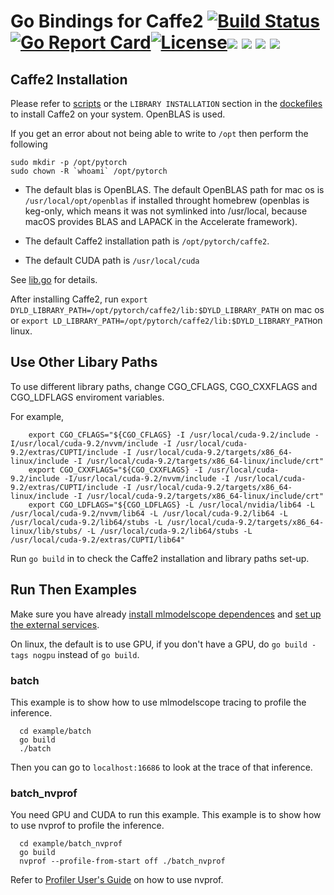 # Go Bindings for Caffe2 [![Build Status](https://travis-ci.org/rai-project/go-caffe2.svg?branch=master)](https://travis-ci.org/rai-project/go-caffe2) [![Go Report Card](https://goreportcard.com/badge/github.com/rai-project/go-caffe2)](https://goreportcard.com/report/github.com/rai-project/go-caffe2)[![License](https://img.shields.io/badge/License-Apache%202.0-blue.svg)](https://opensource.org/licenses/Apache-2.0)[![](https://images.microbadger.com/badges/version/carml/go-caffe2:ppc64le-gpu-latest.svg)](https://microbadger.com/images/carml/go-caffe2:ppc64le-gpu-latest 'Get your own version badge on microbadger.com') [![](https://images.microbadger.com/badges/version/carml/go-caffe2:ppc64le-cpu-latest.svg)](https://microbadger.com/images/carml/go-caffe2:ppc64le-cpu-latest 'Get your own version badge on microbadger.com') [![](https://images.microbadger.com/badges/version/carml/go-caffe2:amd64-cpu-latest.svg)](https://microbadger.com/images/carml/go-caffe2:amd64-cpu-latest 'Get your own version badge on microbadger.com') [![](https://images.microbadger.com/badges/version/carml/go-caffe2:amd64-gpu-latest.svg)](https://microbadger.com/images/carml/go-caffe2:amd64-gpu-latest 'Get your own version badge on microbadger.com')

## Caffe2 Installation

Please refer to [scripts](scripts) or the `LIBRARY INSTALLATION` section in the [dockefiles](dockerfiles) to install Caffe2 on your system. OpenBLAS is used.

If you get an error about not being able to write to `/opt` then perform the following

```
sudo mkdir -p /opt/pytorch
sudo chown -R `whoami` /opt/pytorch
```

- The default blas is OpenBLAS.
  The default OpenBLAS path for mac os is `/usr/local/opt/openblas` if installed throught homebrew (openblas is keg-only, which means it was not symlinked into /usr/local, because macOS provides BLAS and LAPACK in the Accelerate framework).

- The default Caffe2 installation path is `/opt/pytorch/caffe2`.

- The default CUDA path is `/usr/local/cuda`

See [lib.go](lib.go) for details.

After installing Caffe2, run `export DYLD_LIBRARY_PATH=/opt/pytorch/caffe2/lib:$DYLD_LIBRARY_PATH` on mac os or `export LD_LIBRARY_PATH=/opt/pytorch/caffe2/lib:$DYLD_LIBRARY_PATH`on linux.

## Use Other Libary Paths

To use different library paths, change CGO_CFLAGS, CGO_CXXFLAGS and CGO_LDFLAGS enviroment variables.

For example,

```
    export CGO_CFLAGS="${CGO_CFLAGS} -I /usr/local/cuda-9.2/include -I/usr/local/cuda-9.2/nvvm/include -I /usr/local/cuda-9.2/extras/CUPTI/include -I /usr/local/cuda-9.2/targets/x86_64-linux/include -I /usr/local/cuda-9.2/targets/x86_64-linux/include/crt"
    export CGO_CXXFLAGS="${CGO_CXXFLAGS} -I /usr/local/cuda-9.2/include -I/usr/local/cuda-9.2/nvvm/include -I /usr/local/cuda-9.2/extras/CUPTI/include -I /usr/local/cuda-9.2/targets/x86_64-linux/include -I /usr/local/cuda-9.2/targets/x86_64-linux/include/crt"
    export CGO_LDFLAGS="${CGO_LDFLAGS} -L /usr/local/nvidia/lib64 -L /usr/local/cuda-9.2/nvvm/lib64 -L /usr/local/cuda-9.2/lib64 -L /usr/local/cuda-9.2/lib64/stubs -L /usr/local/cuda-9.2/targets/x86_64-linux/lib/stubs/ -L /usr/local/cuda-9.2/lib64/stubs -L /usr/local/cuda-9.2/extras/CUPTI/lib64"
```

Run `go build` in to check the Caffe2 installation and library paths set-up.

## Run Then Examples

Make sure you have already [install mlmodelscope dependences](https://docs.mlmodelscope.org/installation/source/dependencies/) and [set up the external services](https://docs.mlmodelscope.org/installation/source/external_services/).

On linux, the default is to use GPU, if you don't have a GPU, do `go build -tags nogpu` instead of `go build`.

### batch

This example is to show how to use mlmodelscope tracing to profile the inference.

```
  cd example/batch
  go build
  ./batch
```

Then you can go to `localhost:16686` to look at the trace of that inference.

### batch_nvprof

You need GPU and CUDA to run this example. This example is to show how to use nvprof to profile the inference.

```
  cd example/batch_nvprof
  go build
  nvprof --profile-from-start off ./batch_nvprof
```

Refer to [Profiler User's Guide](https://docs.nvidia.com/cuda/profiler-users-guide/index.html) on how to use nvprof.
